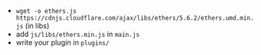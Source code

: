 - `wget -o ethers.js https://cdnjs.cloudflare.com/ajax/libs/ethers/5.6.2/ethers.umd.min.js`  (in libs)
- add `js/libs/ethers.min.js` in `main.js`
- write your plugin in `plugins/`